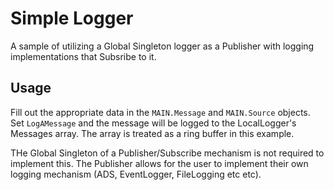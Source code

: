 # Simple Logger
A sample of utilizing a Global Singleton logger as a Publisher with logging implementations that Subsribe to it.

## Usage
Fill out the appropriate data in the `MAIN.Message` and `MAIN.Source` objects. Set `LogAMessage` and the message will be logged to the LocalLogger's Messages array. The array is treated as a ring buffer in this example.

THe Global Singleton of a Publisher/Subscribe mechanism is not required to implement this. The Publisher allows for the user to implement their own logging mechanism (ADS, EventLogger, FileLogging etc etc). 
